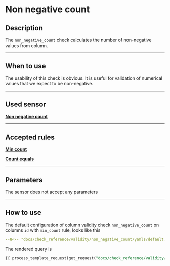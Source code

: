 # Non negative count
## Description
The `non_negative_count` check calculates the number of non-negative values from column.
___
## When to use

The usability of this check is obvious. It is useful for validation of numerical values that we expect to be
non-negative.
___
## Used sensor
[__Non negative count__](/sensor_reference/validity/non_negative_count/non_negative_count/)
___
## Accepted rules
[__Min count__](/rule_reference/comparison/min_count/)

[__Count equals__](/rule_reference/comparison/count_equals/)
___
## Parameters
The sensor does not accept any parameters
___
## How to use
The default configuration of column validity check `non_negative_count` on columns `id` with `min_count` rule, looks like this
```yaml hl_lines="16-28" linenums="1"
--8<-- "docs/check_reference/validity/non_negative_count/yamls/default.yaml"
```
The rendered query is
```SQL
{{ process_template_request(get_request("docs/check_reference/validity/non_negative_count/requests/default.json")) }}
```


